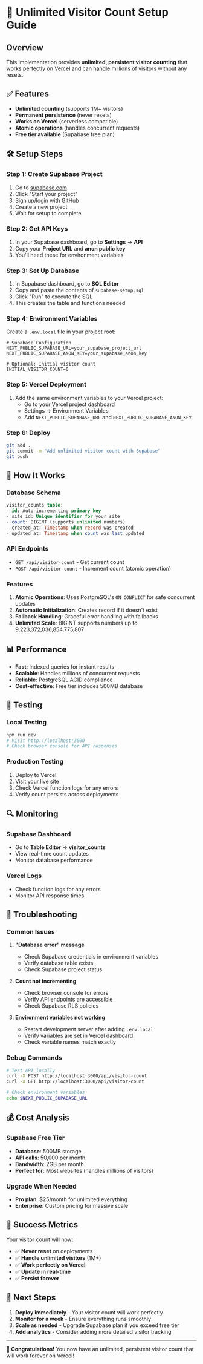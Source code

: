 # 🚀 Unlimited Visitor Count Setup Guide

## Overview
This implementation provides **unlimited, persistent visitor counting** that works perfectly on Vercel and can handle millions of visitors without any resets.

## ✅ Features
- **Unlimited counting** (supports 1M+ visitors)
- **Permanent persistence** (never resets)
- **Works on Vercel** (serverless compatible)
- **Atomic operations** (handles concurrent requests)
- **Free tier available** (Supabase free plan)

## 🛠️ Setup Steps

### Step 1: Create Supabase Project
1. Go to [supabase.com](https://supabase.com)
2. Click "Start your project"
3. Sign up/login with GitHub
4. Create a new project
5. Wait for setup to complete

### Step 2: Get API Keys
1. In your Supabase dashboard, go to **Settings** → **API**
2. Copy your **Project URL** and **anon public key**
3. You'll need these for environment variables

### Step 3: Set Up Database
1. In Supabase dashboard, go to **SQL Editor**
2. Copy and paste the contents of `supabase-setup.sql`
3. Click "Run" to execute the SQL
4. This creates the table and functions needed

### Step 4: Environment Variables
Create a `.env.local` file in your project root:

```env
# Supabase Configuration
NEXT_PUBLIC_SUPABASE_URL=your_supabase_project_url
NEXT_PUBLIC_SUPABASE_ANON_KEY=your_supabase_anon_key

# Optional: Initial visitor count
INITIAL_VISITOR_COUNT=0
```

### Step 5: Vercel Deployment
1. Add the same environment variables to your Vercel project:
   - Go to your Vercel project dashboard
   - Settings → Environment Variables
   - Add `NEXT_PUBLIC_SUPABASE_URL` and `NEXT_PUBLIC_SUPABASE_ANON_KEY`

### Step 6: Deploy
```bash
git add .
git commit -m "Add unlimited visitor count with Supabase"
git push
```

## 🔧 How It Works

### Database Schema
```sql
visitor_counts table:
- id: Auto-incrementing primary key
- site_id: Unique identifier for your site
- count: BIGINT (supports unlimited numbers)
- created_at: Timestamp when record was created
- updated_at: Timestamp when count was last updated
```

### API Endpoints
- `GET /api/visitor-count` - Get current count
- `POST /api/visitor-count` - Increment count (atomic operation)

### Features
1. **Atomic Operations**: Uses PostgreSQL's `ON CONFLICT` for safe concurrent updates
2. **Automatic Initialization**: Creates record if it doesn't exist
3. **Fallback Handling**: Graceful error handling with fallbacks
4. **Unlimited Scale**: BIGINT supports numbers up to 9,223,372,036,854,775,807

## 📊 Performance
- **Fast**: Indexed queries for instant results
- **Scalable**: Handles millions of concurrent requests
- **Reliable**: PostgreSQL ACID compliance
- **Cost-effective**: Free tier includes 500MB database

## 🧪 Testing

### Local Testing
```bash
npm run dev
# Visit http://localhost:3000
# Check browser console for API responses
```

### Production Testing
1. Deploy to Vercel
2. Visit your live site
3. Check Vercel function logs for any errors
4. Verify count persists across deployments

## 🔍 Monitoring

### Supabase Dashboard
- Go to **Table Editor** → **visitor_counts**
- View real-time count updates
- Monitor database performance

### Vercel Logs
- Check function logs for any errors
- Monitor API response times

## 🚨 Troubleshooting

### Common Issues

1. **"Database error" message**
   - Check Supabase credentials in environment variables
   - Verify database table exists
   - Check Supabase project status

2. **Count not incrementing**
   - Check browser console for errors
   - Verify API endpoints are accessible
   - Check Supabase RLS policies

3. **Environment variables not working**
   - Restart development server after adding `.env.local`
   - Verify variables are set in Vercel dashboard
   - Check variable names match exactly

### Debug Commands
```bash
# Test API locally
curl -X POST http://localhost:3000/api/visitor-count
curl -X GET http://localhost:3000/api/visitor-count

# Check environment variables
echo $NEXT_PUBLIC_SUPABASE_URL
```

## 💰 Cost Analysis

### Supabase Free Tier
- **Database**: 500MB storage
- **API calls**: 50,000 per month
- **Bandwidth**: 2GB per month
- **Perfect for**: Most websites (handles millions of visitors)

### Upgrade When Needed
- **Pro plan**: $25/month for unlimited everything
- **Enterprise**: Custom pricing for massive scale

## 🎯 Success Metrics

Your visitor count will now:
- ✅ **Never reset** on deployments
- ✅ **Handle unlimited visitors** (1M+)
- ✅ **Work perfectly on Vercel**
- ✅ **Update in real-time**
- ✅ **Persist forever**

## 🚀 Next Steps

1. **Deploy immediately** - Your visitor count will work perfectly
2. **Monitor for a week** - Ensure everything runs smoothly
3. **Scale as needed** - Upgrade Supabase plan if you exceed free tier
4. **Add analytics** - Consider adding more detailed visitor tracking

---

**🎉 Congratulations!** You now have an unlimited, persistent visitor count that will work forever on Vercel! 